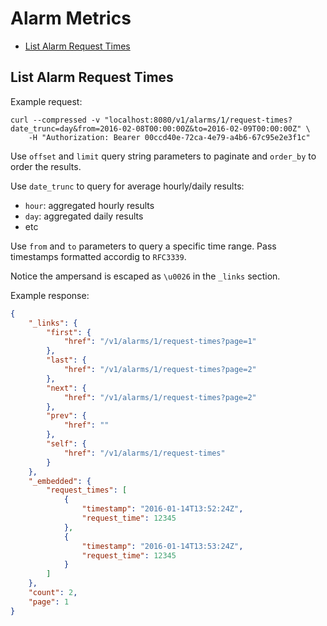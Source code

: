 # Alarm Metrics

* [List Alarm Request Times](#list-alarm-request-times)

## List Alarm Request Times

Example request:

```
curl --compressed -v "localhost:8080/v1/alarms/1/request-times?date_trunc=day&from=2016-02-08T00:00:00Z&to=2016-02-09T00:00:00Z" \
	-H "Authorization: Bearer 00ccd40e-72ca-4e79-a4b6-67c95e2e3f1c"
```

Use `offset` and `limit` query string parameters to paginate and `order_by` to order the results.

Use `date_trunc` to query for average hourly/daily results:

- `hour`: aggregated hourly results
- `day`: aggregated daily results
- etc

Use `from` and `to` parameters to query a specific time range. Pass timestamps formatted accordig to `RFC3339`.

Notice the ampersand is escaped as `\u0026` in the `_links` section.

Example response:

```json
{
	"_links": {
		"first": {
			"href": "/v1/alarms/1/request-times?page=1"
		},
		"last": {
			"href": "/v1/alarms/1/request-times?page=2"
		},
		"next": {
			"href": "/v1/alarms/1/request-times?page=2"
		},
		"prev": {
			"href": ""
		},
		"self": {
			"href": "/v1/alarms/1/request-times"
		}
	},
	"_embedded": {
		"request_times": [
			{
				"timestamp": "2016-01-14T13:52:24Z",
				"request_time": 12345
			},
			{
				"timestamp": "2016-01-14T13:53:24Z",
				"request_time": 12345
			}
		]
	},
	"count": 2,
	"page": 1
}
```
